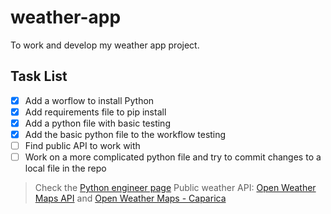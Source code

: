 # weather-app
To work and develop my weather app project. 

## Task List
- [x] Add a worflow to install Python
- [x] Add requirements file to pip install
- [x] Add a python file with basic testing
- [x] Add the basic python file to the workflow testing
- [ ] Find public API to work with
- [ ] Work on a more complicated python file and try to commit changes to a local file in the repo

> Check the [Python engineer page](https://www.python-engineer.com/posts/run-python-github-actions/)
> Public weather API: [Open Weather Maps API](https://openweathermap.org/api/one-call-3#how) and [Open Weather Maps - Caparica](https://openweathermap.org/city/8013114)
